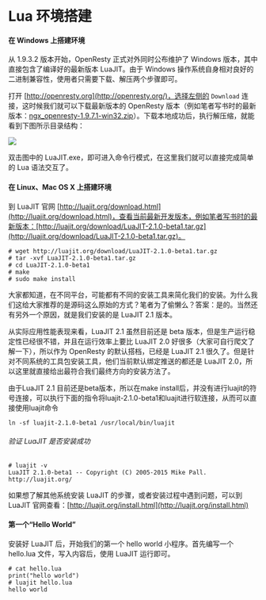 # Lua 环境搭建

#### 在 Windows 上搭建环境

从 1.9.3.2 版本开始，OpenResty 正式对外同时公布维护了 Windows 版本，其中直接包含了编译好的最新版本 LuaJIT。由于 Windows 操作系统自身相对良好的二进制兼容性，使用者只需要下载、解压两个步骤即可。

打开 [http://openresty.org](http://openresty.org/)，选择左侧的 `Download` 连接，这时候我们就可以下载最新版本的 OpenResty 版本（例如笔者写书时的最新版本：[ngx_openresty-1.9.7.1-win32.zip](https://openresty.org/download/ngx_openresty-1.9.7.1-win32.zip)）。下载本地成功后，执行解压缩，就能看到下图所示目录结构：

![](../images/win_luajit.png)

双击图中的 LuaJIT.exe，即可进入命令行模式，在这里我们就可以直接完成简单的 Lua 语法交互了。

#### 在 Linux、Mac OS X 上搭建环境

到 LuaJIT 官网 [http://luajit.org/download.html](http://luajit.org/download.html)，查看当前最新开发版本，例如笔者写书时的最新版本：[http://luajit.org/download/LuaJIT-2.1.0-beta1.tar.gz](http://luajit.org/download/LuaJIT-2.1.0-beta1.tar.gz)。

```
# wget http://luajit.org/download/LuaJIT-2.1.0-beta1.tar.gz
# tar -xvf LuaJIT-2.1.0-beta1.tar.gz
# cd LuaJIT-2.1.0-beta1
# make
# sudo make install
```

大家都知道，在不同平台，可能都有不同的安装工具来简化我们的安装。为什么我们这给大家推荐的是源码这么原始的方式？笔者为了偷懒么？答案：是的。当然还有另外一个原因，就是我们安装的是 LuaJIT 2.1 版本。

从实际应用性能表现来看，LuaJIT 2.1 虽然目前还是 beta 版本，但是生产运行稳定性已经很不错，并且在运行效率上要比 LuaJIT 2.0 好很多（大家可自行爬文了解一下），所以作为 OpenResty 的默认搭档，已经是 LuaJIT 2.1 很久了。但是针对不同系统的工具包安装工具，他们当前默认绑定推送的都还是 LuaJIT 2.0，所以这里就直接给出最符合我们最终方向的安装方法了。

由于LuaJIT 2.1 目前还是beta版本，所以在make install后，并没有进行luajit的符号连接，可以执行下面的指令将luajit-2.1.0-beta1和luajit进行软连接，从而可以直接使用luajit命令

```
ln -sf luajit-2.1.0-beta1 /usr/local/bin/luajit
```

###### 验证 LuaJIT 是否安装成功

```
# luajit -v
LuaJIT 2.1.0-beta1 -- Copyright (C) 2005-2015 Mike Pall.
http://luajit.org/
```

如果想了解其他系统安装 LuaJIT 的步骤，或者安装过程中遇到问题，可以到 LuaJIT 官网查看：[http://luajit.org/install.html](http://luajit.org/install.html)

#### 第一个“Hello World”

安装好 LuaJIT 后，开始我们的第一个 hello world 小程序。首先编写一个 hello.lua 文件，写入内容后，使用 LuaJIT 运行即可。

```
# cat hello.lua
print("hello world")
# luajit hello.lua
hello world
```
